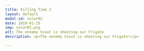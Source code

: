 ```yaml
---
title: Killing Time 2
layout: default
modal-id: solar02
date: 2019-01-25
img: solar02.png
alt: The ennemy Scout is shooting our Frigate
description: <p>The ennemy Scout is shooting our Frigate!</p>

---
```

